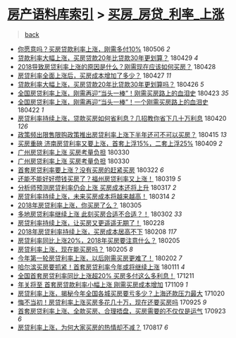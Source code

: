 [房产语料库索引](../../README.md)  > [买房_房贷_利率_上涨](买房_房贷_利率_上涨.md)
====
> [back](../README.md)

- [你愿意吗？买房贷款利率上涨，刚需多付10%](http://jkwz.applinzi.com/ittc/7099941272741741574.html#%E4%BD%A0%E6%84%BF%E6%84%8F%E5%90%97%EF%BC%9F%E4%B9%B0%E6%88%BF%E8%B4%B7%E6%AC%BE%E5%88%A9%E7%8E%87%E4%B8%8A%E6%B6%A8%EF%BC%8C%E5%88%9A%E9%9C%80%E5%A4%9A%E4%BB%9810%25) 180506 *2* 
- [贷款利率大幅上涨，买房贷款20年比贷款30年更划算？](http://jkwz.applinzi.com/ittc/7097321251775448074.html#%E8%B4%B7%E6%AC%BE%E5%88%A9%E7%8E%87%E5%A4%A7%E5%B9%85%E4%B8%8A%E6%B6%A8%EF%BC%8C%E4%B9%B0%E6%88%BF%E8%B4%B7%E6%AC%BE20%E5%B9%B4%E6%AF%94%E8%B4%B7%E6%AC%BE30%E5%B9%B4%E6%9B%B4%E5%88%92%E7%AE%97%EF%BC%9F) 180429 *4* 
- [2018导致房贷利率上涨的原因是什么？刚需现在应该如何买房？](http://jkwz.applinzi.com/ittc/7097027615099716618.html#2018%E5%AF%BC%E8%87%B4%E6%88%BF%E8%B4%B7%E5%88%A9%E7%8E%87%E4%B8%8A%E6%B6%A8%E7%9A%84%E5%8E%9F%E5%9B%A0%E6%98%AF%E4%BB%80%E4%B9%88%EF%BC%9F%E5%88%9A%E9%9C%80%E7%8E%B0%E5%9C%A8%E5%BA%94%E8%AF%A5%E5%A6%82%E4%BD%95%E4%B9%B0%E6%88%BF%EF%BC%9F) 180428  
- [房贷利率全面上涨后，买房成本增加了多少？](http://jkwz.applinzi.com/ittc/7096716308760757254.html#%E6%88%BF%E8%B4%B7%E5%88%A9%E7%8E%87%E5%85%A8%E9%9D%A2%E4%B8%8A%E6%B6%A8%E5%90%8E%EF%BC%8C%E4%B9%B0%E6%88%BF%E6%88%90%E6%9C%AC%E5%A2%9E%E5%8A%A0%E4%BA%86%E5%A4%9A%E5%B0%91%EF%BC%9F) 180427 *11* 
- [贷款利率大幅上涨，买房贷款20年比贷款30年更划算吗？](http://jkwz.applinzi.com/ittc/7096413359522186257.html#%E8%B4%B7%E6%AC%BE%E5%88%A9%E7%8E%87%E5%A4%A7%E5%B9%85%E4%B8%8A%E6%B6%A8%EF%BC%8C%E4%B9%B0%E6%88%BF%E8%B4%B7%E6%AC%BE20%E5%B9%B4%E6%AF%94%E8%B4%B7%E6%AC%BE30%E5%B9%B4%E6%9B%B4%E5%88%92%E7%AE%97%E5%90%97%EF%BC%9F) 180426 *5* 
- [全国房贷利率上涨，刚需再迎“当头一棒”！刚需买房路上的血泪史](http://jkwz.applinzi.com/ittc/7095098821485003786.html#%E5%85%A8%E5%9B%BD%E6%88%BF%E8%B4%B7%E5%88%A9%E7%8E%87%E4%B8%8A%E6%B6%A8%EF%BC%8C%E5%88%9A%E9%9C%80%E5%86%8D%E8%BF%8E%E2%80%9C%E5%BD%93%E5%A4%B4%E4%B8%80%E6%A3%92%E2%80%9D%EF%BC%81%E5%88%9A%E9%9C%80%E4%B9%B0%E6%88%BF%E8%B7%AF%E4%B8%8A%E7%9A%84%E8%A1%80%E6%B3%AA%E5%8F%B2) 180423 *35* 
- [全国房贷利率上涨，刚需再迎“当头一棒”！一个刚需买房路上的血泪史](http://jkwz.applinzi.com/ittc/7094848653544129542.html#%E5%85%A8%E5%9B%BD%E6%88%BF%E8%B4%B7%E5%88%A9%E7%8E%87%E4%B8%8A%E6%B6%A8%EF%BC%8C%E5%88%9A%E9%9C%80%E5%86%8D%E8%BF%8E%E2%80%9C%E5%BD%93%E5%A4%B4%E4%B8%80%E6%A3%92%E2%80%9D%EF%BC%81%E4%B8%80%E4%B8%AA%E5%88%9A%E9%9C%80%E4%B9%B0%E6%88%BF%E8%B7%AF%E4%B8%8A%E7%9A%84%E8%A1%80%E6%B3%AA%E5%8F%B2) 180422 *1* 
- [房贷利率持续上涨，贷款买房如何省利息？几招教你省下几十万利息](http://jkwz.applinzi.com/ittc/7094059719453049866.html#%E6%88%BF%E8%B4%B7%E5%88%A9%E7%8E%87%E6%8C%81%E7%BB%AD%E4%B8%8A%E6%B6%A8%EF%BC%8C%E8%B4%B7%E6%AC%BE%E4%B9%B0%E6%88%BF%E5%A6%82%E4%BD%95%E7%9C%81%E5%88%A9%E6%81%AF%EF%BC%9F%E5%87%A0%E6%8B%9B%E6%95%99%E4%BD%A0%E7%9C%81%E4%B8%8B%E5%87%A0%E5%8D%81%E4%B8%87%E5%88%A9%E6%81%AF) 180420 *126* 
- [政策频出限售限购政策推出房贷利率上涨下半年还可不可以买房？](http://jkwz.applinzi.com/ittc/7092187393870529552.html#%E6%94%BF%E7%AD%96%E9%A2%91%E5%87%BA%E9%99%90%E5%94%AE%E9%99%90%E8%B4%AD%E6%94%BF%E7%AD%96%E6%8E%A8%E5%87%BA%E6%88%BF%E8%B4%B7%E5%88%A9%E7%8E%87%E4%B8%8A%E6%B6%A8%E4%B8%8B%E5%8D%8A%E5%B9%B4%E8%BF%98%E5%8F%AF%E4%B8%8D%E5%8F%AF%E4%BB%A5%E4%B9%B0%E6%88%BF%EF%BC%9F) 180415 *13* 
- [买房重磅 济南房贷利率又要上涨，首套上浮15%，二套上浮25%](http://jkwz.applinzi.com/ittc/7089994115184067591.html#%E4%B9%B0%E6%88%BF%E9%87%8D%E7%A3%85+%E6%B5%8E%E5%8D%97%E6%88%BF%E8%B4%B7%E5%88%A9%E7%8E%87%E5%8F%88%E8%A6%81%E4%B8%8A%E6%B6%A8%EF%BC%8C%E9%A6%96%E5%A5%97%E4%B8%8A%E6%B5%AE15%25%EF%BC%8C%E4%BA%8C%E5%A5%97%E4%B8%8A%E6%B5%AE25%25) 180409 *2* 
- [广州房贷利率上涨 买房考量负担](http://jkwz.applinzi.com/ittc/7086194829551993862.html#%E5%B9%BF%E5%B7%9E%E6%88%BF%E8%B4%B7%E5%88%A9%E7%8E%87%E4%B8%8A%E6%B6%A8+%E4%B9%B0%E6%88%BF%E8%80%83%E9%87%8F%E8%B4%9F%E6%8B%85) 180330  
- [广州房贷利率上涨 买房考量负担](http://jkwz.applinzi.com/ittc/7086183365147624465.html#%E5%B9%BF%E5%B7%9E%E6%88%BF%E8%B4%B7%E5%88%A9%E7%8E%87%E4%B8%8A%E6%B6%A8+%E4%B9%B0%E6%88%BF%E8%80%83%E9%87%8F%E8%B4%9F%E6%8B%85) 180330  
- [首套房贷利率要上涨？没有买房的赶紧买房](http://jkwz.applinzi.com/ittc/7083347391292113931.html#%E9%A6%96%E5%A5%97%E6%88%BF%E8%B4%B7%E5%88%A9%E7%8E%87%E8%A6%81%E4%B8%8A%E6%B6%A8%EF%BC%9F%E6%B2%A1%E6%9C%89%E4%B9%B0%E6%88%BF%E7%9A%84%E8%B5%B6%E7%B4%A7%E4%B9%B0%E6%88%BF) 180322 *6* 
- [还能不能好好攒钱买房了？福州房贷利率又上涨！](http://jkwz.applinzi.com/ittc/7082135254032974854.html#%E8%BF%98%E8%83%BD%E4%B8%8D%E8%83%BD%E5%A5%BD%E5%A5%BD%E6%94%92%E9%92%B1%E4%B9%B0%E6%88%BF%E4%BA%86%EF%BC%9F%E7%A6%8F%E5%B7%9E%E6%88%BF%E8%B4%B7%E5%88%A9%E7%8E%87%E5%8F%88%E4%B8%8A%E6%B6%A8%EF%BC%81) 180319 *5* 
- [分析师预测房贷利率仍会上涨 买房成本还将上升](http://jkwz.applinzi.com/ittc/7081396860415902731.html#%E5%88%86%E6%9E%90%E5%B8%88%E9%A2%84%E6%B5%8B%E6%88%BF%E8%B4%B7%E5%88%A9%E7%8E%87%E4%BB%8D%E4%BC%9A%E4%B8%8A%E6%B6%A8+%E4%B9%B0%E6%88%BF%E6%88%90%E6%9C%AC%E8%BF%98%E5%B0%86%E4%B8%8A%E5%8D%87) 180317 *2* 
- [房贷利率持续上涨，未来买房成本将越来越高！](http://jkwz.applinzi.com/ittc/7080363622331319303.html#%E6%88%BF%E8%B4%B7%E5%88%A9%E7%8E%87%E6%8C%81%E7%BB%AD%E4%B8%8A%E6%B6%A8%EF%BC%8C%E6%9C%AA%E6%9D%A5%E4%B9%B0%E6%88%BF%E6%88%90%E6%9C%AC%E5%B0%86%E8%B6%8A%E6%9D%A5%E8%B6%8A%E9%AB%98%EF%BC%81) 180314 *2* 
- [2018年房贷利率上涨，你买房了么？](http://jkwz.applinzi.com/ittc/7077126211920987142.html#2018%E5%B9%B4%E6%88%BF%E8%B4%B7%E5%88%A9%E7%8E%87%E4%B8%8A%E6%B6%A8%EF%BC%8C%E4%BD%A0%E4%B9%B0%E6%88%BF%E4%BA%86%E4%B9%88%EF%BC%9F) 180305  
- [多地房贷利率继续上涨 此刻买房合适不合适？！](http://jkwz.applinzi.com/ittc/7075829242934068241.html#%E5%A4%9A%E5%9C%B0%E6%88%BF%E8%B4%B7%E5%88%A9%E7%8E%87%E7%BB%A7%E7%BB%AD%E4%B8%8A%E6%B6%A8+%E6%AD%A4%E5%88%BB%E4%B9%B0%E6%88%BF%E5%90%88%E9%80%82%E4%B8%8D%E5%90%88%E9%80%82%EF%BC%9F%EF%BC%81) 180302 *33* 
- [房贷利率持续上涨，让买房又更遥遥无期了！](http://jkwz.applinzi.com/ittc/7075239487448024075.html#%E6%88%BF%E8%B4%B7%E5%88%A9%E7%8E%87%E6%8C%81%E7%BB%AD%E4%B8%8A%E6%B6%A8%EF%BC%8C%E8%AE%A9%E4%B9%B0%E6%88%BF%E5%8F%88%E6%9B%B4%E9%81%A5%E9%81%A5%E6%97%A0%E6%9C%9F%E4%BA%86%EF%BC%81) 180228  
- [2018年房贷利率持续上涨，买房成本居高不下](http://jkwz.applinzi.com/ittc/7067822928714794000.html#2018%E5%B9%B4%E6%88%BF%E8%B4%B7%E5%88%A9%E7%8E%87%E6%8C%81%E7%BB%AD%E4%B8%8A%E6%B6%A8%EF%BC%8C%E4%B9%B0%E6%88%BF%E6%88%90%E6%9C%AC%E5%B1%85%E9%AB%98%E4%B8%8D%E4%B8%8B) 180208 *117* 
- [房贷利率同比上涨20%，2018年买房要注意什么？](http://jkwz.applinzi.com/ittc/7066665481308488711.html#%E6%88%BF%E8%B4%B7%E5%88%A9%E7%8E%87%E5%90%8C%E6%AF%94%E4%B8%8A%E6%B6%A820%25%EF%BC%8C2018%E5%B9%B4%E4%B9%B0%E6%88%BF%E8%A6%81%E6%B3%A8%E6%84%8F%E4%BB%80%E4%B9%88%EF%BC%9F) 180205  
- [房贷利率上涨，现在能买房吗？](http://jkwz.applinzi.com/ittc/7066622239300912139.html#%E6%88%BF%E8%B4%B7%E5%88%A9%E7%8E%87%E4%B8%8A%E6%B6%A8%EF%BC%8C%E7%8E%B0%E5%9C%A8%E8%83%BD%E4%B9%B0%E6%88%BF%E5%90%97%EF%BC%9F) 180205 *8* 
- [今年第一轮房贷利率上涨，以后刚需买房更难了！](http://jkwz.applinzi.com/ittc/7065396061269410827.html#%E4%BB%8A%E5%B9%B4%E7%AC%AC%E4%B8%80%E8%BD%AE%E6%88%BF%E8%B4%B7%E5%88%A9%E7%8E%87%E4%B8%8A%E6%B6%A8%EF%BC%8C%E4%BB%A5%E5%90%8E%E5%88%9A%E9%9C%80%E4%B9%B0%E6%88%BF%E6%9B%B4%E9%9A%BE%E4%BA%86%EF%BC%81) 180202 *7* 
- [哈尔滨买房要抓紧！首套房贷利率今年或将继续上涨](http://jkwz.applinzi.com/ittc/7057278057147008016.html#%E5%93%88%E5%B0%94%E6%BB%A8%E4%B9%B0%E6%88%BF%E8%A6%81%E6%8A%93%E7%B4%A7%EF%BC%81%E9%A6%96%E5%A5%97%E6%88%BF%E8%B4%B7%E5%88%A9%E7%8E%87%E4%BB%8A%E5%B9%B4%E6%88%96%E5%B0%86%E7%BB%A7%E7%BB%AD%E4%B8%8A%E6%B6%A8) 180111 *4* 
- [全国首套房贷利率同比上涨超20% 买房多付这么多利息！](http://jkwz.applinzi.com/ittc/7045861861109531664.html#%E5%85%A8%E5%9B%BD%E9%A6%96%E5%A5%97%E6%88%BF%E8%B4%B7%E5%88%A9%E7%8E%87%E5%90%8C%E6%AF%94%E4%B8%8A%E6%B6%A8%E8%B6%8520%25+%E4%B9%B0%E6%88%BF%E5%A4%9A%E4%BB%98%E8%BF%99%E4%B9%88%E5%A4%9A%E5%88%A9%E6%81%AF%EF%BC%81) 171211  
- [年关将至 首套房贷款利率小幅上涨 刚需买房成本增加](http://jkwz.applinzi.com/ittc/7033889245532521489.html#%E5%B9%B4%E5%85%B3%E5%B0%86%E8%87%B3+%E9%A6%96%E5%A5%97%E6%88%BF%E8%B4%B7%E6%AC%BE%E5%88%A9%E7%8E%87%E5%B0%8F%E5%B9%85%E4%B8%8A%E6%B6%A8+%E5%88%9A%E9%9C%80%E4%B9%B0%E6%88%BF%E6%88%90%E6%9C%AC%E5%A2%9E%E5%8A%A0) 171109 *1* 
- [房贷利率上涨，揭秘今年全国各城买房要亏多少？上海还款压力最大](http://jkwz.applinzi.com/ittc/7026486465058571280.html#%E6%88%BF%E8%B4%B7%E5%88%A9%E7%8E%87%E4%B8%8A%E6%B6%A8%EF%BC%8C%E6%8F%AD%E7%A7%98%E4%BB%8A%E5%B9%B4%E5%85%A8%E5%9B%BD%E5%90%84%E5%9F%8E%E4%B9%B0%E6%88%BF%E8%A6%81%E4%BA%8F%E5%A4%9A%E5%B0%91%EF%BC%9F%E4%B8%8A%E6%B5%B7%E8%BF%98%E6%AC%BE%E5%8E%8B%E5%8A%9B%E6%9C%80%E5%A4%A7) 171020  
- [悔不当初！房贷利率上涨买房多花几十万，现在还要买房吗](http://jkwz.applinzi.com/ittc/7017265768398586896.html#%E6%82%94%E4%B8%8D%E5%BD%93%E5%88%9D%EF%BC%81%E6%88%BF%E8%B4%B7%E5%88%A9%E7%8E%87%E4%B8%8A%E6%B6%A8%E4%B9%B0%E6%88%BF%E5%A4%9A%E8%8A%B1%E5%87%A0%E5%8D%81%E4%B8%87%EF%BC%8C%E7%8E%B0%E5%9C%A8%E8%BF%98%E8%A6%81%E4%B9%B0%E6%88%BF%E5%90%97) 170925 *9* 
- [首套房贷利率上涨、全款买房、合理捂盘，买房需要的不仅仅是运气](http://jkwz.applinzi.com/ittc/7016152106774561809.html#%E9%A6%96%E5%A5%97%E6%88%BF%E8%B4%B7%E5%88%A9%E7%8E%87%E4%B8%8A%E6%B6%A8%E3%80%81%E5%85%A8%E6%AC%BE%E4%B9%B0%E6%88%BF%E3%80%81%E5%90%88%E7%90%86%E6%8D%82%E7%9B%98%EF%BC%8C%E4%B9%B0%E6%88%BF%E9%9C%80%E8%A6%81%E7%9A%84%E4%B8%8D%E4%BB%85%E4%BB%85%E6%98%AF%E8%BF%90%E6%B0%94) 170923 *6* 
- [房贷利率上涨，为何大家买房的热情却不减？](http://jkwz.applinzi.com/ittc/7002829935646082065.html#%E6%88%BF%E8%B4%B7%E5%88%A9%E7%8E%87%E4%B8%8A%E6%B6%A8%EF%BC%8C%E4%B8%BA%E4%BD%95%E5%A4%A7%E5%AE%B6%E4%B9%B0%E6%88%BF%E7%9A%84%E7%83%AD%E6%83%85%E5%8D%B4%E4%B8%8D%E5%87%8F%EF%BC%9F) 170817 *6* 

